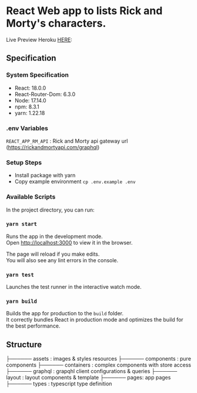 
# React Web app to lists Rick and Morty's characters.

 Live Preview Heroku [HERE](https://rick-and-monty-hashir.herokuapp.com/): 
 
## Specification
### System Specification
- React: 18.0.0
- React-Router-Dom: 6.3.0
- Node: 17.14.0
- npm: 8.3.1
- yarn: 1.22.18

### .env Variables

`REACT_APP_RM_API` : Rick and Morty api gateway url (https://rickandmortyapi.com/graphql)

### Setup Steps

- Install package with yarn
- Copy example environment `cp .env.example .env`

### Available Scripts
In the project directory, you can run:

### `yarn start`
Runs the app in the development mode.\
Open [http://localhost:3000](http://localhost:3000) to view it in the browser.

The page will reload if you make edits.\
You will also see any lint errors in the console.

### `yarn test`
Launches the test runner in the interactive watch mode.
### `yarn build`
Builds the app for production to the `build` folder.\
It correctly bundles React in production mode and optimizes the build for the best performance.


## Structure
├────── assets : images & styles resources
├────── components : pure components
├────── containers : complex components with store access
├────── graphql : grapqhl client configurations & queries
├────── layout : layout components & template
├────── pages: app pages
├────── types : typescript type definition


